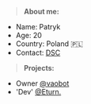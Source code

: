 > **About me:**
- Name: Patryk
- Age: 20 
- Country: Poland 🇵🇱
- Contact: [DSC](https://discord.com/users/533949911033708545)

> **Projects:**
- Owner [@vaobot](https://discord.gg/Ev2uMq4TSG)
- 'Dev' [@Eturn.](https://discord.gg/DWxzvCUkyE)
